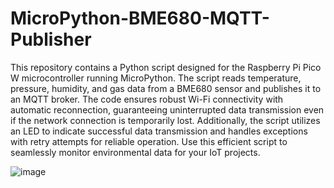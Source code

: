 # MicroPython-BME680-MQTT-Publisher

This repository contains a Python script designed for the Raspberry Pi Pico W microcontroller running MicroPython. The script reads temperature, pressure, humidity, and gas data from a BME680 sensor and publishes it to an MQTT broker. The code ensures robust Wi-Fi connectivity with automatic reconnection, guaranteeing uninterrupted data transmission even if the network connection is temporarily lost.  Additionally, the script utilizes an LED to indicate successful data transmission and handles exceptions with retry attempts for reliable operation. Use this efficient script to seamlessly monitor environmental data for your IoT projects.

![image](https://github.com/Afif718/MicroPython-BME680-MQTT-Publisher/assets/39927237/aa38d7c8-c0f3-4854-a9ab-37da21088bc3)
